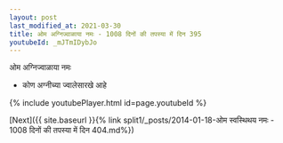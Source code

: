 ```yaml
---
layout: post
last_modified_at: 2021-03-30
title: ओम अग्निज्वाळाया नमः - 1008 दिनों की तपस्या में दिन 395
youtubeId: _mJTmIDybJo
---
```

 
 
 ओम अग्निज्वाळाया नमः  
 
 -  कोण अग्नीच्या ज्वालेसारखे आहे 
 
  
 
  
 
 
 
 
 
 


{% include youtubePlayer.html id=page.youtubeId %}
 
[Next]({{ site.baseurl }}{% link  split1/_posts/2014-01-18-ओम स्वस्थिथय नमः - 1008 दिनों की तपस्या में दिन 404.md%})
 
